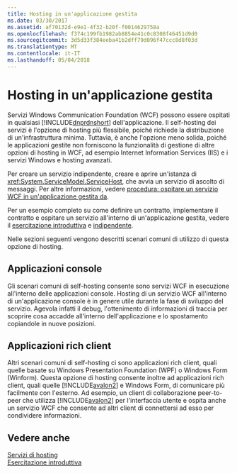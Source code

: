 ```yaml
---
title: Hosting in un'applicazione gestita
ms.date: 03/30/2017
ms.assetid: af70132d-e9e1-4f32-b20f-f0014629758a
ms.openlocfilehash: f374c199fb1982ab8854e41c0c8308f46451d9d0
ms.sourcegitcommit: 3d5d33f384eeba41b2dff79d096f47ccc8d8f03d
ms.translationtype: MT
ms.contentlocale: it-IT
ms.lasthandoff: 05/04/2018
---
```

# <a name="hosting-in-a-managed-application"></a>Hosting in un'applicazione gestita
Servizi Windows Communication Foundation (WCF) possono essere ospitati in qualsiasi [!INCLUDE[dnprdnshort](../../../../includes/dnprdnshort-md.md)] dell'applicazione. Il self-hosting dei servizi è l'opzione di hosting più flessibile, poiché richiede la distribuzione di un'infrastruttura minima. Tuttavia, è anche l'opzione meno solida, poiché le applicazioni gestite non forniscono la funzionalità di gestione di altre opzioni di hosting in WCF, ad esempio Internet Information Services (IIS) e i servizi Windows e hosting avanzati.  
  
 Per creare un servizio indipendente, creare e aprire un'istanza di <xref:System.ServiceModel.ServiceHost>, che avvia un servizio di ascolto di messaggi. Per altre informazioni, vedere [procedura: ospitare un servizio WCF in un'applicazione gestita da](../../../../docs/framework/wcf/how-to-host-a-wcf-service-in-a-managed-application.md).  
  
 Per un esempio completo su come definire un contratto, implementare il contratto e ospitare un servizio all'interno di un'applicazione gestita, vedere il [esercitazione introduttiva](../../../../docs/framework/wcf/getting-started-tutorial.md) e [indipendente](../../../../docs/framework/wcf/samples/self-host.md).  
  
 Nelle sezioni seguenti vengono descritti scenari comuni di utilizzo di questa opzione di hosting.  
  
## <a name="console-applications"></a>Applicazioni console  
 Gli scenari comuni di self-hosting consente sono servizi WCF in esecuzione all'interno delle applicazioni console. Hosting di un servizio WCF all'interno di un'applicazione console è in genere utile durante la fase di sviluppo del servizio. Agevola infatti il debug, l'ottenimento di informazioni di traccia per scoprire cosa accadde all'interno dell'applicazione e lo spostamento copiandole in nuove posizioni.  
  
## <a name="rich-client-applications"></a>Applicazioni rich client  
 Altri scenari comuni di self-hosting ci sono applicazioni rich client, quali quelle basate su Windows Presentation Foundation (WPF) o Windows Form (Winform). Questa opzione di hosting consente inoltre ad applicazioni rich client, quali quelle [!INCLUDE[avalon2](../../../../includes/avalon2-md.md)] e Windows Form, di comunicare più facilmente con l'esterno. Ad esempio, un client di collaborazione peer-to-peer che utilizza [!INCLUDE[avalon2](../../../../includes/avalon2-md.md)] per l'interfaccia utente e ospita anche un servizio WCF che consente ad altri client di connettersi ad esso per condividere informazioni.  
  
## <a name="see-also"></a>Vedere anche  
 [Servizi di hosting](../../../../docs/framework/wcf/hosting-services.md)  
 [Esercitazione introduttiva](../../../../docs/framework/wcf/getting-started-tutorial.md)
